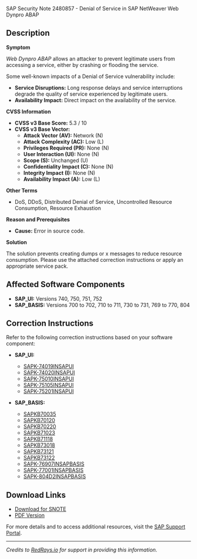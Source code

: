 SAP Security Note 2480857 - Denial of Service in SAP NetWeaver Web Dynpro ABAP

## Description

**Symptom**

*Web Dynpro ABAP* allows an attacker to prevent legitimate users from accessing a service, either by crashing or flooding the service.

Some well-known impacts of a Denial of Service vulnerability include:

- **Service Disruptions:** Long response delays and service interruptions degrade the quality of service experienced by legitimate users.
- **Availability Impact:** Direct impact on the availability of the service.

**CVSS Information**

- **CVSS v3 Base Score:** 5.3 / 10
- **CVSS v3 Base Vector:**
  - **Attack Vector (AV):** Network (N)
  - **Attack Complexity (AC):** Low (L)
  - **Privileges Required (PR):** None (N)
  - **User Interaction (UI):** None (N)
  - **Scope (S):** Unchanged (U)
  - **Confidentiality Impact (C):** None (N)
  - **Integrity Impact (I):** None (N)
  - **Availability Impact (A):** Low (L)

**Other Terms**

- DoS, DDoS, Distributed Denial of Service, Uncontrolled Resource Consumption, Resource Exhaustion

**Reason and Prerequisites**

- **Cause:** Error in source code.

**Solution**

The solution prevents creating dumps or x messages to reduce resource consumption. Please use the attached correction instructions or apply an appropriate service pack.

## Affected Software Components

- **SAP_UI:** Versions 740, 750, 751, 752
- **SAP_BASIS:** Versions 700 to 702, 710 to 711, 730 to 731, 769 to 770, 804

## Correction Instructions

Refer to the following correction instructions based on your software component:

- **SAP_UI:**
  - [SAPK-74019INSAPUI](https://me.sap.com/corrins/0002480857/15108)
  - [SAPK-74020INSAPUI](https://me.sap.com/corrins/0002480857/15108)
  - [SAPK-75010INSAPUI](https://me.sap.com/corrins/0002480857/15108)
  - [SAPK-75105INSAPUI](https://me.sap.com/corrins/0002480857/15108)
  - [SAPK-75201INSAPUI](https://me.sap.com/corrins/0002480857/15108)

- **SAP_BASIS:**
  - [SAPKB70035](https://me.sap.com/supportpackage/SAPKB70035)
  - [SAPKB70120](https://me.sap.com/supportpackage/SAPKB70120)
  - [SAPKB70220](https://me.sap.com/supportpackage/SAPKB70220)
  - [SAPKB71023](https://me.sap.com/supportpackage/SAPKB71023)
  - [SAPKB71118](https://me.sap.com/supportpackage/SAPKB71118)
  - [SAPKB73018](https://me.sap.com/supportpackage/SAPKB73018)
  - [SAPKB73121](https://me.sap.com/supportpackage/SAPKB73121)
  - [SAPKB73122](https://me.sap.com/supportpackage/SAPKB73122)
  - [SAPK-76907INSAPBASIS](https://me.sap.com/supportpackage/SAPK-76907INSAPBASIS)
  - [SAPK-77001INSAPBASIS](https://me.sap.com/supportpackage/SAPK-77001INSAPBASIS)
  - [SAPK-804D2INSAPBASIS](https://me.sap.com/supportpackage/SAPK-804D2INSAPBASIS)

## Download Links

- [Download for SNOTE](https://notesdownloads.sap.com/note/0040000019858792017)
- [PDF Version](https://userapps.support.sap.com/sap/support/sfm/notes/print/0002480857?language=en-US&token=341CFC48075822CBA55F2C9DA814534D)

For more details and to access additional resources, visit the [SAP Support Portal](https://me.sap.com/notes/2480857).

---

*Credits to [RedRays.io](https://redrays.io) for support in providing this information.*